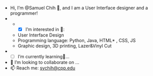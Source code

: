 -  Hi, I’m @Samuel Chih 👋, and I am a User Interface designer and a programmer!
- - -[x]  I’m interested in 👀: 
   - User Interface Design
   - Programming language: Python, Java, HTML* , CSS, JS
   - Graphic design, 3D printing, Lazer&Vinyl Cut
- - [ ]   I’m currently learning🌱...
- 💞️ I’m looking to collaborate on ...
- 📫 Reach me: sychih@cpp.edu

<!---
SamuelChih/SamuelChih is a ✨ special ✨ repository because its `README.md` (this file) appears on your GitHub profile.
You can click the Preview link to take a look at your changes.
--->
